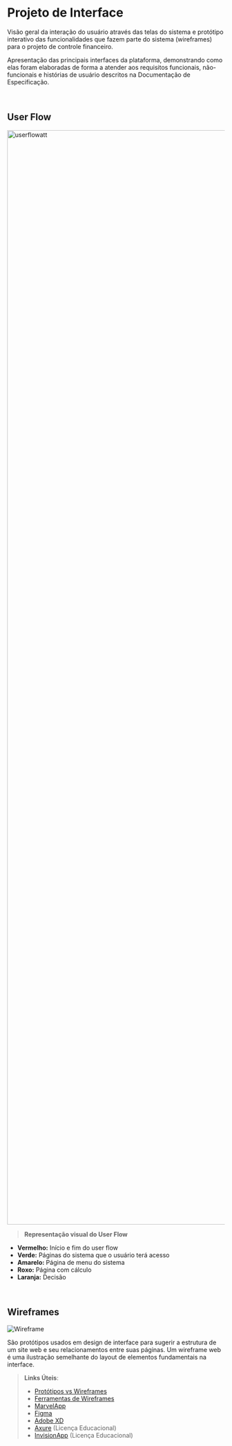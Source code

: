 
# Projeto de Interface

Visão geral da interação do usuário através das telas do sistema e protótipo interativo das funcionalidades que fazem parte do sistema (wireframes) para o projeto de controle financeiro.

Apresentação das principais interfaces da plataforma, demonstrando como elas foram elaboradas de forma a atender aos requisitos funcionais, não-funcionais e histórias de usuário descritos na Documentação de Especificação.
 
<br>

## User Flow

<img width="2532" alt="userflowatt" src="https://user-images.githubusercontent.com/66649959/232633406-90c63664-ba3a-45b8-bd3e-7933258eade3.png">

<br>

> **Representação visual do User Flow**
 
* **Vermelho:** Início e fim do user flow
* **Verde:** Páginas do sistema que o usuário terá acesso
* **Amarelo:** Página de menu do sistema
* **Roxo:** Página com cálculo
* **Laranja:** Decisão

<br>

## Wireframes

![Wireframe](https://user-images.githubusercontent.com/66649959/232902547-03e1e2f9-05ae-4593-9aba-ada690c84c12.png)

São protótipos usados em design de interface para sugerir a estrutura de um site web e seu relacionamentos entre suas páginas. Um wireframe web é uma ilustração semelhante do layout de elementos fundamentais na interface.
 
> **Links Úteis**:
> - [Protótipos vs Wireframes](https://www.nngroup.com/videos/prototypes-vs-wireframes-ux-projects/)
> - [Ferramentas de Wireframes](https://rockcontent.com/blog/wireframes/)
> - [MarvelApp](https://marvelapp.com/developers/documentation/tutorials/)
> - [Figma](https://www.figma.com/)
> - [Adobe XD](https://www.adobe.com/br/products/xd.html#scroll)
> - [Axure](https://www.axure.com/edu) (Licença Educacional)
> - [InvisionApp](https://www.invisionapp.com/) (Licença Educacional)
